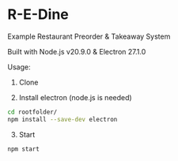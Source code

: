 # R-E-Dine
 Example Restaurant Preorder & Takeaway System

Built with Node.js v20.9.0 & Electron 27.1.0

Usage:

1. Clone

2. Install electron (node.js is needed)
```bash
cd rootfolder/
npm install --save-dev electron
```

3. Start
```bash
npm start
```
